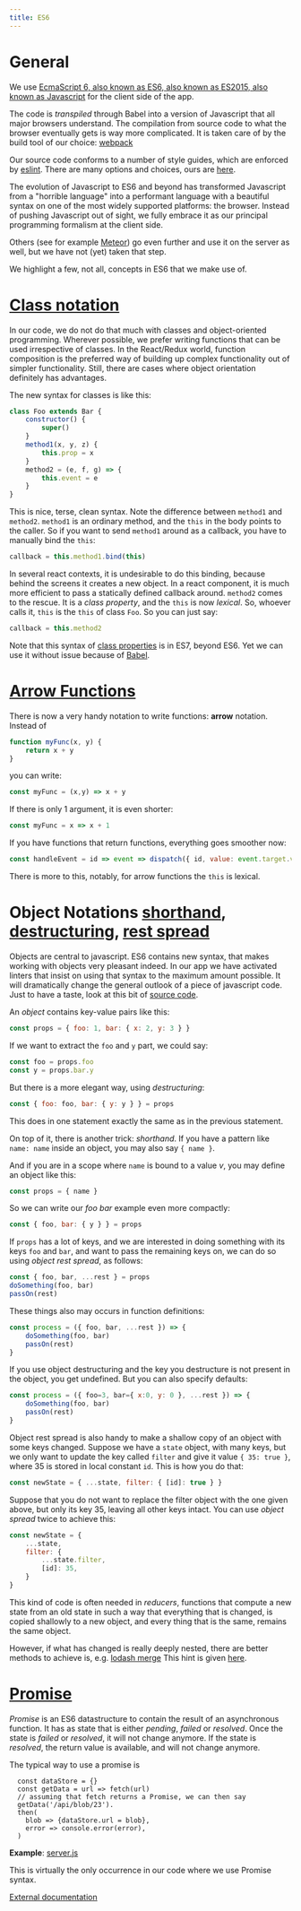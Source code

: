 ```yaml
---
title: ES6
---
```


# General

We use
[EcmaScript 6, also known as ES6, also known as ES2015, also known as Javascript](https://babeljs.io/learn-es2015/)
for the client side of the app.

The code is *transpiled* through Babel into a version of Javascript that all major browsers understand.
The compilation from source code to what the browser eventually gets is way more complicated.
It is taken care of by the build tool of our choice: 
[webpack](https://webpack.js.org)

Our source code conforms to a number of style guides, which are enforced by
[eslint](http://eslint.org).
There are many options and choices, ours are
[here]({{site.repBase}}/client/eslint.yaml).

The evolution of Javascript to ES6 and beyond has transformed Javascript from a "horrible language" into a performant
language with a beautiful syntax on one of the most widely supported platforms: the browser.
Instead of pushing Javascript out of sight, we fully embrace it as our principal programming formalism at the client side.

Others (see for example [Meteor](https://www.meteor.com))
go even further and use it on the server as well, but we have not (yet) taken that step.

We highlight a few, not all, concepts in ES6 that we make use of.

# [Class notation](ihttps://babeljs.io/learn-es2015/#ecmascript-2015-features-classes)
In our code, we do not do that much with classes and object-oriented programming.
Wherever possible, we prefer writing functions that can be used irrespective of classes.
In the React/Redux world, function composition is the preferred way of building up complex functionality
out of simpler functionality.
Still, there are cases where object orientation definitely has advantages.

The new syntax for classes is like this:

```javascript
class Foo extends Bar {
    constructor() {
        super()
    }
    method1(x, y, z) {
        this.prop = x
    }
    method2 = (e, f, g) => {
        this.event = e
    }
}
```

This is nice, terse, clean syntax.
Note the difference between `method1` and `method2`.
`method1` is an ordinary method, and the `this` in the body points to the caller.
So if you want to send `method1` around as a callback, you have to manually bind the `this`:

```javascript
callback = this.method1.bind(this)
```

In several react contexts, it is undesirable to do this binding, because behind the screens it creates a new object.
In a react component, it is much more efficient to pass a statically defined callback around.
`method2` comes to the rescue. It is a *class property*, and the `this` is now *lexical*.
So, whoever calls it, `this` is the `this` of class `Foo`. So you can just say:

```javascript
callback = this.method2
```

Note that this syntax of [class properties](http://borgs.cybrilla.com/tils/es7-class-properties/) is in ES7, beyond ES6.
Yet we can use it without issue because of [Babel](https://babeljs.io/docs/plugins/transform-class-properties/).

# [Arrow Functions](https://babeljs.io/learn-es2015/#ecmascript-2015-features-arrows-and-lexical-this)
There is now a very handy notation to write functions: **arrow** notation. Instead of

```javascript
function myFunc(x, y) {
    return x + y
}
```

you can write:

```javascript
const myFunc = (x,y) => x + y
```

If there is only 1 argument, it is even shorter:

```javascript
const myFunc = x => x + 1
```

If you have functions that return functions, everything goes smoother now:

```javascript
const handleEvent = id => event => dispatch({ id, value: event.target.value }) 
```

There is more to this, notably, for arrow functions the `this` is lexical.

# Object Notations [shorthand](https://developer.mozilla.org/nl/docs/Web/JavaScript/Reference/Operators/Object_initializer), [destructuring](https://babeljs.io/learn-es2015/#ecmascript-2015-features-destructuring), [rest spread](https://babeljs.io/learn-es2015/#ecmascript-2015-features-destructuring)
Objects are central to javascript. ES6 contains new syntax, that makes working with objects
very pleasant indeed. In our app we have activated linters that insist on using that syntax to the maximum
amount possible. 
It will dramatically change the general outlook of a piece of javascript code.
Just to have a taste, look at this bit of
[source code]({{site.appBase}}/object/FilterCompute.jsx).

An *object* contains key-value pairs like this:

```javascript
const props = { foo: 1, bar: { x: 2, y: 3 } }
```

If we want to extract the `foo` and `y` part, we could say:

```javascript
const foo = props.foo
const y = props.bar.y
```

But there is a more elegant way, using *destructuring*:

```javascript
const { foo: foo, bar: { y: y } } = props
```

This does in one statement exactly the same as in the previous statement.

On top of it, there is another trick: *shorthand*.
If you have a pattern like ` name: name ` inside an object, you may also say `{ name }`.

And if you are in a scope where `name` is bound to a value *v*, you may define an object like this:

```javascript
const props = { name }
```

So we can write our *foo bar* example even more compactly:

```javascript
const { foo, bar: { y } } = props
```

If `props` has a lot of keys, and we are interested in doing something with its keys `foo` and `bar`,
and want to pass the remaining keys on, we can do so using *object rest spread*, as follows:

```javascript
const { foo, bar, ...rest } = props
doSomething(foo, bar)
passOn(rest)
```

These things also may occurs in function definitions:

```javascript
const process = ({ foo, bar, ...rest }) => {
    doSomething(foo, bar)
    passOn(rest)
}
```

If you use object destructuring and the key you destructure is not present in the object, you get undefined.
But you can also specify defaults:

```javascript
const process = ({ foo=3, bar={ x:0, y: 0 }, ...rest }) => {
    doSomething(foo, bar)
    passOn(rest)
}
```
Object rest spread is also handy to make a shallow copy of an object with some keys changed.
Suppose we have a `state` object, with many keys, but we only want to update the key called `filter`
and give it value `{ 35: true }`, where 35 is stored in local constant `id`.
This is how you do that:

```javascript
const newState = { ...state, filter: { [id]: true } }
```

Suppose that you do not want to replace the filter object with the one given above, but only its key 35, leaving
all other keys intact. You can use *object spread* twice to achieve this:

```javascript
const newState = {
    ...state,
    filter: {
        ...state.filter,
        [id]: 35,
    }
}
```

This kind of code is often needed in *reducers*, functions that compute a new state from an old state in such a way
that everything that is changed, is copied shallowly to a new object, and every thing that is the same, remains
the same object.

However, if what has changed is really deeply nested, there are better methods to achieve is, e.g. 
[lodash merge](https://lodash.com/docs/#merge)
This hint is given [here](http://redux.js.org/docs/recipes/reducers/UpdatingNormalizedData.html).

# [Promise](https://developer.mozilla.org/en-US/docs/Web/JavaScript/Reference/Global_Objects/Promise)
*Promise* is an ES6 datastructure to contain the result of an asynchronous function.
It has as state that is either *pending*, *failed* or *resolved*.
Once the state is *failed* or *resolved*, it will not change anymore.
If the state is *resolved*, the return value is available, and will not change anymore.

The typical way to use a promise is

```
  const dataStore = {}
  const getData = url => fetch(url)
  // assuming that fetch returns a Promise, we can then say
  getData('/api/blob/23').
  then(
    blob => {dataStore.url = blob},
    error => console.error(error),
  )
```

**Example**: [server.js]({{site.libBase}}/server.js)

This is virtually the only occurrence in our code where we use Promise syntax.

[External documentation](https://developer.mozilla.org/en-US/docs/Web/JavaScript/Reference/Global_Objects/Promise)
